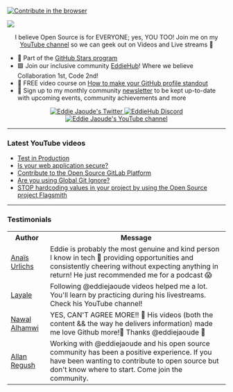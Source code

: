 [![Contribute in the browser](https://gitpod.io/button/open-in-gitpod.svg)](https://gitpod.io/#https://github.com/eddiejaoude/eddiejaoude)

<a href="http://eddiejaoude.io" target="_blank"><img src="https://github.com/EddieHubCommunity/Branding/raw/main/community/Eddie_banner_GIF.gif" /></a>

<p align="center">I believe Open Source is for EVERYONE; yes, YOU TOO! Join me on my <a href="http://youtube.com/eddiejaoude?sub_confirmation=1">YouTube channel</a> so we can geek out on Videos and Live streams 🎥</p>

- 🌟 Part of the <a href="https://stars.github.com/profiles/eddiejaoude/"> GitHub Stars program</a>
- 🟩 Join our inclusive community <a href="http://eddiehub.org">EddieHub</a>!</b> Where we believe Collaboration 1st, Code 2nd!
- 📸 FREE video course on <a href="http://eddiejaoude.io/course-github-profile-landing">How to make your GitHub profile standout</a>
- 📰 Sign up to my monthly community <a href="http://eddiejaoude.io/newsletters">newsletter</a> to be kept up-to-date with upcoming events, community achievements and more

<p align="center">
  <a href="http://twitter.com/eddiejaoude">
    <img src="https://img.shields.io/twitter/follow/eddiejaoude?label=Twitter&logo=twitter&style=for-the-badge&color=blue" alt="Eddie Jaoude's Twitter"/>
  </a>
  <a href="https://discord.com/invite/jZQs6Wu">
    <img src="https://img.shields.io/discord/699608417039286293?logo=discord&style=for-the-badge&color=blue" alt="EddieHub Discord"/>
  </a>
  <a href="http://youtube.com/eddiejaoude?sub_confirmation=1">
    <img src="https://img.shields.io/youtube/channel/subscribers/UC5mnBodB73bR88fLXHSfzYA?style=for-the-badge&logo=youtube&label=Youtube&color=blue" alt="Eddie Jaoude's YouTube channel"/>
  </a>
</p>

---

### Latest YouTube videos

<!-- YOUTUBE-VIDEOS-LIST:START -->
- [Test in Production](https://www.youtube.com/watch?v=K3iZJSWyOGc)
- [Is your web application secure?](https://www.youtube.com/watch?v=XZOgX6sq1ZY)
- [Contribute to the Open Source GitLab Platform](https://www.youtube.com/watch?v=XBvWwxQ-VFw)
- [Are you using Global Git Ignore?](https://www.youtube.com/watch?v=qL7n5C-tv3U)
- [STOP hardcoding values in your project by using the Open Source project Flagsmith](https://www.youtube.com/watch?v=9W-RVzYZR6o)
<!-- YOUTUBE-VIDEOS-LIST:END -->

---

### Testimonials

<table>
  <tr>
    <th>Author</th>
    <th>Message</th>
  </tr>
  <tr>
    <td><a target="_blank" href="https://twitter.com/urlichsanais/status/1349358736092094467">Anaïs Urlichs</a></td>
    <td>Eddie is probably the most genuine and kind person I know in tech 🥰 providing opportunities and consistently cheering without expecting anything in return! He just recommended me for a podcast 😱</td>
  </tr>
  <tr>
    <td><a target="_blank" href="https://twitter.com/yalematta/status/1304541107330658313">Layale</a></td>
    <td>Following @eddiejaoude videos helped me a lot. You'll learn by practicing during his livestreams. Check his YouTube channel!</td>
  </tr>
  <tr>
    <td><a target="_blank" href="https://twitter.com/__nawalhmw/status/1304572901140635648">Nawal Alhamwi</a></td>
    <td>YES, CAN'T AGREE MORE!! 💯 His videos (both the content && the way he delivers information) made me love Github more!🤩 Thanks @eddiejaoude 🌟</td>
  </tr>
  <tr>
    <td><a target="_blank" href="https://twitter.com/allanregush/status/1304484456221167617">Allan Regush</a></td>
    <td>Working with @eddiejaoude and his open source community has been a positive experience. If you have been wanting to contribute to open source but don't know where to start. Come join the community.</td>
  </tr>
</table>
